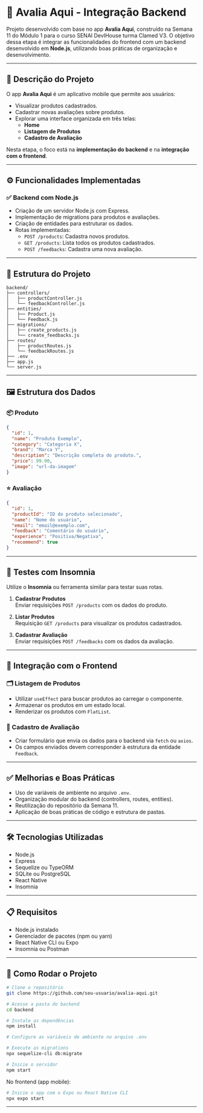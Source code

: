# 📱 Avalia Aqui - Integração Backend

Projeto desenvolvido com base no app **Avalia Aqui**, construído na Semana 11 do Módulo 1 para o curso SENAI DevIHouse turma Clamed V3. O objetivo dessa etapa é integrar as funcionalidades do frontend com um backend desenvolvido em **Node.js**, utilizando boas práticas de organização e desenvolvimento.

---

## 🧾 Descrição do Projeto

O app **Avalia Aqui** é um aplicativo mobile que permite aos usuários:

- Visualizar produtos cadastrados.
- Cadastrar novas avaliações sobre produtos.
- Explorar uma interface organizada em três telas:
  - **Home**
  - **Listagem de Produtos**
  - **Cadastro de Avaliação**

Nesta etapa, o foco está na **implementação do backend** e na **integração com o frontend**.

---

## ⚙️ Funcionalidades Implementadas

### ✅ Backend com Node.js

- Criação de um servidor Node.js com Express.
- Implementação de migrations para produtos e avaliações.
- Criação de entidades para estruturar os dados.
- Rotas implementadas:
  - `POST /products`: Cadastra novos produtos.
  - `GET /products`: Lista todos os produtos cadastrados.
  - `POST /feedbacks`: Cadastra uma nova avaliação.

---

## 📁 Estrutura do Projeto

```
backend/
├── controllers/
│   ├── productController.js
│   └── feedbackController.js
├── entities/
│   ├── Product.js
│   └── Feedback.js
├── migrations/
│   ├── create_products.js
│   └── create_feedbacks.js
├── routes/
│   ├── productRoutes.js
│   └── feedbackRoutes.js
├── .env
├── app.js
└── server.js
```

---

## 🖼️ Estrutura dos Dados

### 📦 Produto

```json
{
  "id": 1,
  "name": "Produto Exemplo",
  "category": "Categoria X",
  "brand": "Marca Y",
  "description": "Descrição completa do produto.",
  "price": 99.90,
  "image": "url-da-imagem"
}
```

### ⭐ Avaliação

```json
{
  "id": 1,
  "productId": "ID do produto selecionado",
  "name": "Nome do usuário",
  "email": "email@exemplo.com",
  "feedback": "Comentário do usuário",
  "experience": "Positiva/Negativa",
  "recommend": true
}
```

---

## 🧪 Testes com Insomnia

Utilize o **Insomnia** ou ferramenta similar para testar suas rotas.

1. **Cadastrar Produtos**  
   Enviar requisições `POST /products` com os dados do produto.

2. **Listar Produtos**  
   Requisição `GET /products` para visualizar os produtos cadastrados.

3. **Cadastrar Avaliação**  
   Enviar requisições `POST /feedbacks` com os dados da avaliação.

---

## 🔗 Integração com o Frontend

### 🗂️ Listagem de Produtos

- Utilizar `useEffect` para buscar produtos ao carregar o componente.
- Armazenar os produtos em um estado local.
- Renderizar os produtos com `FlatList`.

### 📝 Cadastro de Avaliação

- Criar formulário que envia os dados para o backend via `fetch` ou `axios`.
- Os campos enviados devem corresponder à estrutura da entidade `Feedback`.

---

## ✅ Melhorias e Boas Práticas

- Uso de variáveis de ambiente no arquivo `.env`.
- Organização modular do backend (controllers, routes, entities).
- Reutilização do repositório da Semana 11.
- Aplicação de boas práticas de código e estrutura de pastas.

---

## 🛠️ Tecnologias Utilizadas

- Node.js
- Express
- Sequelize ou TypeORM
- SQLite ou PostgreSQL
- React Native
- Insomnia

---

## 📋 Requisitos

- Node.js instalado
- Gerenciador de pacotes (npm ou yarn)
- React Native CLI ou Expo
- Insomnia ou Postman

---

## 🚀 Como Rodar o Projeto

```bash
# Clone o repositório
git clone https://github.com/seu-usuario/avalia-aqui.git

# Acesse a pasta do backend
cd backend

# Instale as dependências
npm install

# Configure as variáveis de ambiente no arquivo .env

# Execute as migrations
npx sequelize-cli db:migrate

# Inicie o servidor
npm start
```

No frontend (app mobile):

```bash
# Inicie o app com o Expo ou React Native CLI
npx expo start
```

---


